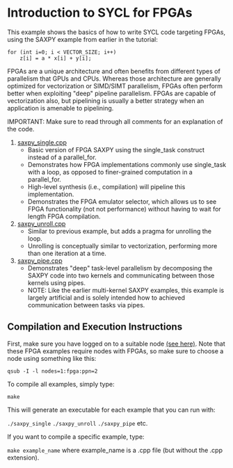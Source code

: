 # Introduction to SYCL for FPGAs

This example shows the basics of how to write SYCL code targeting FPGAs, using the SAXPY example from earlier in the tutorial:

    for (int i=0; i < VECTOR_SIZE; i++)
        z[i] = a * x[i] + y[i];

FPGAs are a unique architecture and often benefits from different types of parallelism that GPUs and CPUs. Whereas those
architecture are generally optimized for vectorization or SIMD/SIMT parallelism, FPGAs often perform better when
exploiting "deep" pipeline parallelism. FPGAs are capable of vectorization also, but pipelining is usually a better
strategy when an application is amenable to pipelining.

IMPORTANT: Make sure to read through all comments for an explanation of the code.

1. [saxpy_single.cpp](saxpy_single.cpp) 
    - Basic version of FPGA SAXPY using the single_task construct instead of a parallel_for.
    - Demonstrates how FPGA implementations commonly use single_task with a loop, as opposed to finer-grained computation in a parallel_for.
    - High-level synthesis (i.e., compilation) will pipeline this implementation.
    - Demonstrates the FPGA emulator selector, which allows us to see FPGA functionality (not not performance) without having to wait for length FPGA compilation.
1.  [saxpy_unroll.cpp](saxpy_unroll.cpp)
    - Similar to previous example, but adds a pragma for unrolling the loop.
    - Unrolling is conceptually similar to vectorization, performing more than one iteration at a time.
1. [saxpy_pipe.cpp](saxpy_pipe.cpp)
    - Demonstrates "deep" task-level parallelism by decomposing the SAXPY code into two kernels and communicating between those kernels using pipes.
    - NOTE: Like the earlier multi-kernel SAXPY examples, this example is largely artificial and is solely intended how to achieved communication between tasks via pipes.
    
## Compilation and Execution Instructions

First, make sure you have logged on to a suitable node [(see here)](../../../SYCL#devcloud-usage-instructions). Note that these FPGA examples
require nodes with FPGAs, so make sure to choose a node using something like this:

`qsub -I -l nodes=1:fpga:ppn=2`

To compile all examples, simply type:

`make`

This will generate an executable for each example that you can run with:

`./saxpy_single`
`./saxpy_unroll`
`./saxpy_pipe`
etc.

If you want to compile a specific example, type:

`make example_name` where example_name is a .cpp file (but without the .cpp extension).
